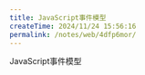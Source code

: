 ```yaml
---
title: JavaScript事件模型
createTime: 2024/11/24 15:56:16
permalink: /notes/web/4dfp6mor/
---
```

JavaScript事件模型